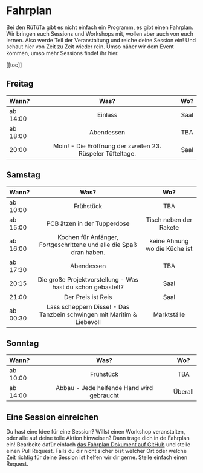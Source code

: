 # Fahrplan

Bei den RüTüTa gibt es nicht einfach ein Programm, es gibt einen Fahrplan. Wir bringen euch Sessions und Workshops mit, wollen aber auch von euch lernen. Also werde Teil der Veranstaltung und reiche deine Session ein! 
Und schaut hier von Zeit zu Zeit wieder rein. Umso näher wir dem Event kommen, umso mehr Sessions findet ihr hier.

[[toc]]

## Freitag

| Wann? | Was? | Wo? |
|:---|:---:|:---:|
| ab 14:00 | Einlass  | Saal |
| ab 18:00 | Abendessen  | TBA |
| 20:00 | Moin! - Die Eröffnung der zweiten 23. Rüspeler Tüfteltage.  | Saal |

## Samstag

| Wann? | Was? | Wo? |
|:---|:---:|:---:|
| ab 10:00 | Frühstück  | TBA |
| ab 15:00 | PCB ätzen in der Tupperdose | Tisch neben der Rakete |
| ab 16:00 | Kochen für Anfänger, Fortgeschrittene und alle die Spaß dran haben. | keine Ahnung wo die Küche ist |
| ab 17:30 | Abendessen  | TBA |
| 20:15 | Die große Projektvorstellung - Was hast du schon gebastelt? | Saal |
| 21:00 | Der Preis ist Reis | Saal |
| ab 00:30 | Lass scheppern Disse! - Das Tanzbein schwingen mit Maritim & Liebevoll  | Marktställe |

## Sonntag

| Wann? | Was? | Wo? |
|:---|:---:|:---:|
| ab 10:00 | Frühstück  | TBA |
| ab 14:00 | Abbau - Jede helfende Hand wird gebraucht | Überall |

## Eine Session einreichen
Du hast eine Idee für eine Session? Willst einen Workshop veranstalten, oder alle auf deine tolle Aktion hinweisen? Dann trage dich in de Fahrplan ein!
Bearbeite dafür einfach [das Fahrplan Dokument auf GitHub](https://github.com/chaostreff-flensburg/ruetueta-web/edit/master/content/fahrplan.md) und stelle einen Pull Request. Falls du dir nicht sicher bist welcher Ort oder welche Zeit richtig für deine Session ist helfen wir dir gerne. Stelle einfach einen Request.
